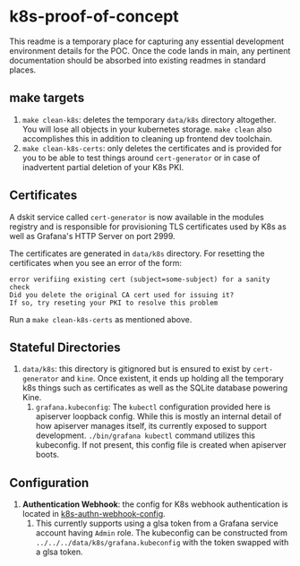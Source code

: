 # k8s-proof-of-concept

This readme is a temporary place for capturing any essential development
environment details for the POC. Once the code lands in main, any pertinent
documentation should be absorbed into existing readmes in standard places.

## make targets

1. `make clean-k8s`:  deletes the temporary `data/k8s` directory altogether.
You will lose all objects in your kubernetes storage. `make clean` also
accomplishes this in addition to cleaning up frontend dev toolchain.
2. `make clean-k8s-certs`: only deletes the certificates and is provided for
you to be able to test things around `cert-generator` or in case of inadvertent
partial deletion of your K8s PKI.

## Certificates

A dskit service called `cert-generator` is now available in the modules
registry and is responsible for provisioning TLS certificates used by K8s
as well as Grafana's HTTP Server on port 2999.

The certificates are generated in `data/k8s` directory. For
resetting the certificates when you see an error of the form:

```
error verifiing existing cert (subject=some-subject) for a sanity check
Did you delete the original CA cert used for issuing it?
If so, try reseting your PKI to resolve this problem
```

Run a `make clean-k8s-certs` as mentioned above.


## Stateful Directories

1. `data/k8s`: this directory is gitignored but is ensured to exist by 
`cert-generator` and `kine`. Once existent, it ends up holding all the
temporary k8s things such as certificates as well as the SQLite database
powering Kine.
   1. `grafana.kubeconfig`: The `kubectl` configuration provided here
   is apiserver loopback config. While this is mostly an internal detail of
   how apiserver manages itself, its currently exposed to support development.
   `./bin/grafana kubectl` command utilizes this kubeconfig. If not present,
   this config file is created when apiserver boots.

## Configuration

1. **Authentication Webhook**: the config for K8s webhook authentication
is located in [k8s-authn-webhook-config](../../../conf/k8s-authn-webhook-config).
   1. This currently supports using a glsa token from a Grafana service account
   having `Admin` role. The kubeconfig can be constructed from 
   `../../../data/k8s/grafana.kubeconfig` with the token swapped with a
   glsa token.
